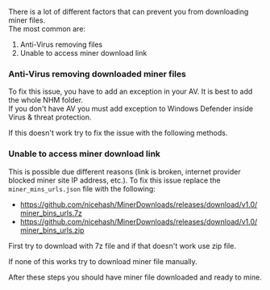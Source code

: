There is a lot of different factors that can prevent you from downloading miner files.<br>
The most common are:
1. Anti-Virus removing files
2. Unable to access miner download link

### Anti-Virus removing downloaded miner files

To fix this issue, you have to add an exception in your AV. It is best to add the whole NHM folder. <br>
If you don't have AV you must add exception to Windows Defender inside Virus & threat protection.

If this doesn't work try to fix the issue with the following methods.

### Unable to access miner download link

This is possible due different reasons (link is broken, internet provider blocked miner site IP address, etc.).
To fix this issue replace the `miner_mins_urls.json` file with the following:
* https://github.com/nicehash/MinerDownloads/releases/download/v1.0/miner_bins_urls.7z
* https://github.com/nicehash/MinerDownloads/releases/download/v1.0/miner_bins_urls.zip

First try to download with 7z file and if that doesn't work use zip file.

If none of this works try to download miner file manually.

After these steps you should have miner file downloaded and ready to mine.
